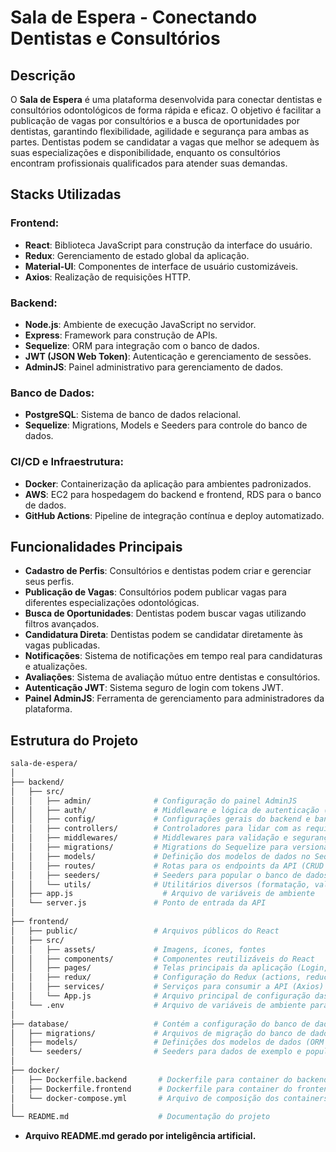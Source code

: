 # Sala de Espera - Conectando Dentistas e Consultórios

## Descrição
O **Sala de Espera** é uma plataforma desenvolvida para conectar dentistas e consultórios odontológicos de forma rápida e eficaz. O objetivo é facilitar a publicação de vagas por consultórios e a busca de oportunidades por dentistas, garantindo flexibilidade, agilidade e segurança para ambas as partes. Dentistas podem se candidatar a vagas que melhor se adequem às suas especializações e disponibilidade, enquanto os consultórios encontram profissionais qualificados para atender suas demandas.

## Stacks Utilizadas

### Frontend:
- **React**: Biblioteca JavaScript para construção da interface do usuário.
- **Redux**: Gerenciamento de estado global da aplicação.
- **Material-UI**: Componentes de interface de usuário customizáveis.
- **Axios**: Realização de requisições HTTP.

### Backend:
- **Node.js**: Ambiente de execução JavaScript no servidor.
- **Express**: Framework para construção de APIs.
- **Sequelize**: ORM para integração com o banco de dados.
- **JWT (JSON Web Token)**: Autenticação e gerenciamento de sessões.
- **AdminJS**: Painel administrativo para gerenciamento de dados.

### Banco de Dados:
- **PostgreSQL**: Sistema de banco de dados relacional.
- **Sequelize**: Migrations, Models e Seeders para controle do banco de dados.

### CI/CD e Infraestrutura:
- **Docker**: Containerização da aplicação para ambientes padronizados.
- **AWS**: EC2 para hospedagem do backend e frontend, RDS para o banco de dados.
- **GitHub Actions**: Pipeline de integração contínua e deploy automatizado.

## Funcionalidades Principais
- **Cadastro de Perfis**: Consultórios e dentistas podem criar e gerenciar seus perfis.
- **Publicação de Vagas**: Consultórios podem publicar vagas para diferentes especializações odontológicas.
- **Busca de Oportunidades**: Dentistas podem buscar vagas utilizando filtros avançados.
- **Candidatura Direta**: Dentistas podem se candidatar diretamente às vagas publicadas.
- **Notificações**: Sistema de notificações em tempo real para candidaturas e atualizações.
- **Avaliações**: Sistema de avaliação mútuo entre dentistas e consultórios.
- **Autenticação JWT**: Sistema seguro de login com tokens JWT.
- **Painel AdminJS**: Ferramenta de gerenciamento para administradores da plataforma.

## Estrutura do Projeto

```bash
sala-de-espera/
│
├── backend/
│   ├── src/
│   │   ├── admin/              # Configuração do painel AdminJS
│   │   ├── auth/               # Middleware e lógica de autenticação (JWT)
│   │   ├── config/             # Configurações gerais do backend e banco de dados
│   │   ├── controllers/        # Controladores para lidar com as requisições
│   │   ├── middlewares/        # Middlewares para validação e segurança
│   │   ├── migrations/         # Migrations do Sequelize para versionamento do banco de dados
│   │   ├── models/             # Definição dos modelos de dados no Sequelize
│   │   ├── routes/             # Rotas para os endpoints da API (CRUD de usuários, vagas, etc.)
│   │   ├── seeders/            # Seeders para popular o banco de dados com dados iniciais
│   │   └── utils/              # Utilitários diversos (formatação, validações, etc.)
│   ├── app.js                    # Arquivo de variáveis de ambiente
│   └── server.js               # Ponto de entrada da API
│
├── frontend/
│   ├── public/                 # Arquivos públicos do React
│   ├── src/
│   │   ├── assets/             # Imagens, ícones, fontes
│   │   ├── components/         # Componentes reutilizáveis do React
│   │   ├── pages/              # Telas principais da aplicação (Login, Registro, Dashboard, etc.)
│   │   ├── redux/              # Configuração do Redux (actions, reducers, store)
│   │   ├── services/           # Serviços para consumir a API (Axios)
│   │   └── App.js              # Arquivo principal de configuração das rotas e layout
│   └── .env                    # Arquivo de variáveis de ambiente para o frontend
│
├── database/                   # Contém a configuração do banco de dados e scripts relacionados
│   ├── migrations/             # Arquivos de migração do banco de dados (Sequelize)
│   ├── models/                 # Definições dos modelos de dados (ORM Sequelize)
│   └── seeders/                # Seeders para dados de exemplo e população inicial
│
├── docker/
│   ├── Dockerfile.backend       # Dockerfile para container do backend
│   ├── Dockerfile.frontend      # Dockerfile para container do frontend
│   └── docker-compose.yml       # Arquivo de composição dos containers (backend, frontend e banco de dados)
│
└── README.md                    # Documentação do projeto

```

- **Arquivo README.md gerado por inteligência artificial.**